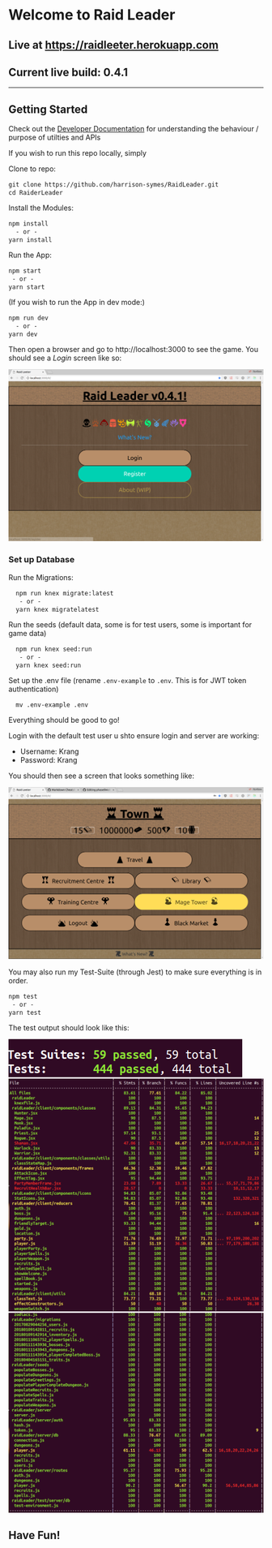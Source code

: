 # Welcome to Raid Leader


## Live at https://raidleeter.herokuapp.com

## Current live build: 0.4.1

---

## Getting Started

Check out the [Developer Documentation](./developerDocs/README.md) for understanding the behaviour / purpose of utilties and APIs

If you wish to run this repo locally, simply


Clone to repo:
```
git clone https://github.com/harrison-symes/RaidLeader.git
cd RaiderLeader
```

Install the Modules:
```
npm install
  - or -
yarn install
```

Run the App:
```
npm start
 - or -
yarn start
```

(If you wish to run the App in dev mode:)
```
npm run dev
  - or -
yarn dev
```

Then open a browser and go to http://localhost:3000 to see the game.
You should see a *Login* screen like so:

![Login](./readmeImages/raid-leader-login.png)


### Set up Database

Run the Migrations:
```
  npm run knex migrate:latest
   - or -
  yarn knex migratelatest
```

Run the seeds (default data, some is for test users, some is important for game data)

```
  npm run knex seed:run
   - or -
  yarn knex seed:run
```

Set up the .env file
(rename `.env-example` to `.env`. This is for JWT token authentication)

```
  mv .env-example .env
```

Everything should be good to go!

Login with the default test user u shto ensure login and server are working:
* Username: Krang
* Password: Krang

You should then see a screen that looks something like:

![Logged In, @Town](./readmeImages/raid-leader-town.png)


You may also run my Test-Suite (through Jest) to make sure everything is in order.

```
npm test
 - or -
yarn test
```

The test output should look like this:

![Tests Incomplete](./readmeImages/passing-tests.png)
![Tests Coverage 1](./readmeImages/tests-coverage-1.png)
![Tests Coverage 2](./readmeImages/tests-coverage-2.png)


**Have Fun!**
---
